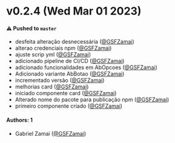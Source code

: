 # v0.2.4 (Wed Mar 01 2023)

#### ⚠️ Pushed to `master`

- desfeita alteração desnecessária ([@GSFZamai](https://github.com/GSFZamai))
- alterao credenciais npm ([@GSFZamai](https://github.com/GSFZamai))
- ajuste scrip yml ([@GSFZamai](https://github.com/GSFZamai))
- adicionado pipeline de CI/CD ([@GSFZamai](https://github.com/GSFZamai))
- adicionado funcionalidades em AbOpcoes ([@GSFZamai](https://github.com/GSFZamai))
- Adicionado variante AbBotao ([@GSFZamai](https://github.com/GSFZamai))
- incrementado versão ([@GSFZamai](https://github.com/GSFZamai))
- melhorias card ([@GSFZamai](https://github.com/GSFZamai))
- iniciado componente card ([@GSFZamai](https://github.com/GSFZamai))
- Alterado nome do pacote para publicação npm ([@GSFZamai](https://github.com/GSFZamai))
- primeiro componente criado ([@GSFZamai](https://github.com/GSFZamai))

#### Authors: 1

- Gabriel Zamai ([@GSFZamai](https://github.com/GSFZamai))
